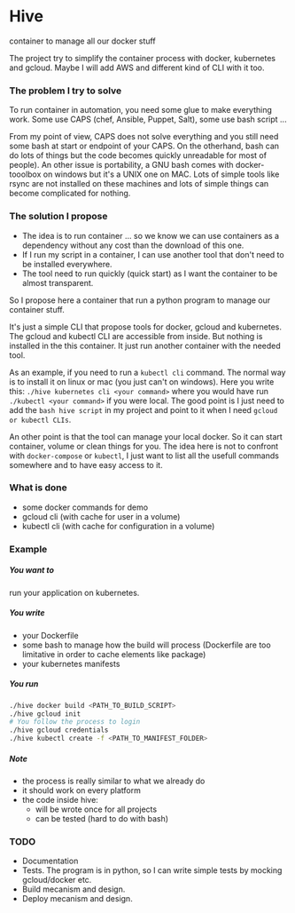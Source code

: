 # Hive

container to manage all our docker stuff

The project try to simplify the container process with docker, kubernetes and gcloud. Maybe I will add AWS and different kind of CLI with it too. 

### The problem I try to solve

To run container in automation, you need some glue to make everything work. Some use CAPS (chef, Ansible, Puppet, Salt), some use bash script ...

From my point of view, CAPS does not solve everything and you still need some bash at start or endpoint of your CAPS. On the otherhand, bash can do lots of things but the code becomes quickly unreadable for most of people). An other issue is portability, a GNU bash comes with docker-tooolbox on windows but it's a UNIX one on MAC. Lots of simple tools like rsync are not installed on these machines and lots of simple things can become complicated for nothing.

### The solution I propose

- The idea is to run container ... so we know we can use containers as a dependency without any cost than the download of this one.
- If I run my script in a container, I can use another tool that don't need to be installed everywhere.
- The tool need to run quickly (quick start) as I want the container to be almost transparent.

So I propose here a container that run a python program to manage our container stuff. 

It's just a simple CLI that propose tools for docker, gcloud and kubernetes. The gcloud and kubectl CLI are accessible from inside. But nothing is installed in the this container. It just run another container with the needed tool.
 
As an example, if you need to run a `kubectl cli` command. The normal way is to install it on linux or mac (you just can't on windows). Here you write this: `./hive kubernetes cli <your command>` where you would have run `./kubectl <your command>` if you were local. The good point is I just need to add the `bash hive script` in my project and point to it when I need `gcloud or kubectl CLIs`. 

An other point is that the tool can manage your local docker. So it can start container, volume or clean things for you. The idea here is not to confront with `docker-compose` or `kubectl`, I just want to list all the usefull commands somewhere and to have easy access to it.

### What is done

- some docker commands for demo
- gcloud cli (with cache for user in a volume)
- kubectl cli (with cache for configuration in a volume)

### Example

##### You want to
run your application on kubernetes.

##### You write
- your Dockerfile
- some bash to manage how the build will process (Dockerfile are too limitative in order to cache elements like package) 
- your kubernetes manifests

##### You run
```bash
./hive docker build <PATH_TO_BUILD_SCRIPT>
./hive gcloud init 
# You follow the process to login
./hive gcloud credentials
./hive kubectl create -f <PATH_TO_MANIFEST_FOLDER>
```

##### Note
- the process is really similar to what we already do
- it should work on every platform
- the code inside hive:
   - will be wrote once for all projects
   - can be tested (hard to do with bash)

### TODO

- Documentation
- Tests. The program is in python, so I can write simple tests by mocking gcloud/docker etc.
- Build mecanism and design.
- Deploy mecanism and design.
